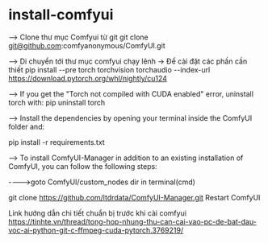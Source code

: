 # install-comfyui

--> Clone thư mục Comfyui từ git
git clone git@github.com:comfyanonymous/ComfyUI.git

--> Di chuyển tới thư mục comfyui chạy lênh -> Để cài đặt các phần cần thiết
pip install --pre torch torchvision torchaudio --index-url https://download.pytorch.org/whl/nightly/cu124

--> If you get the "Torch not compiled with CUDA enabled" error, uninstall torch with:
pip uninstall torch

--> Install the dependencies by opening your terminal inside the ComfyUI folder and:

pip install -r requirements.txt


--> To install ComfyUI-Manager in addition to an existing installation of ComfyUI, you can follow the following steps:

 ---->goto ComfyUI/custom_nodes dir in terminal(cmd)

git clone https://github.com/ltdrdata/ComfyUI-Manager.git
Restart ComfyUI

Link hướng dẫn chi tiết chuẩn bị trước khi cài comfyui
https://tinhte.vn/thread/tong-hop-nhung-thu-can-cai-vao-pc-de-bat-dau-voc-ai-python-git-c-ffmpeg-cuda-pytorch.3769219/
